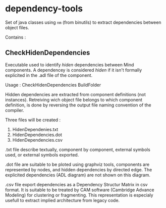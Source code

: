 dependency-tools
================

Set of java classes using `nm` (from binutils) to extract dependencies between object files.

Contains :

CheckHidenDependencies
----------------------

Executable used to identify *hiden* dependencies between Mind components.
A dependencey is considered *hiden* if it isn't formally explicited in the .adl file of the component.

Usage :
CheckHidenDependencies BuildFolder

Hidden dependencies are extracted from component definitions (not instances).
Retreiving wich object file belongs to which component definition, is done by reversing the output file naming convention of the compiler.

Three files will be created :

1. HidenDependenies.txt
2. HidenDependencies.dot
3. HidenDependencies.csv

.txt file describe textually, component by component, external symbols used, or external symbols exported.

.dot file are suitable to be ploted using graphviz tools, components are represented by nodes, and hidden dependencies by directed edge. The explicited dependencies (ADL diagram) are not shown on this diagram.

.csv file export dependencies as a Dependency Structur Matrix in csv format. It is suitable to be treated by CAM software (Cambridge Advance Modeling) for clustering or fragmenting. This representation is especialy usefull to extract implied architecture from legacy code.


